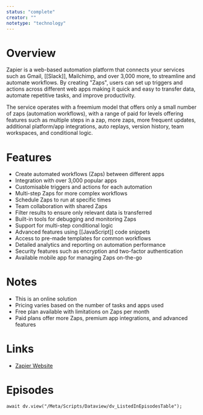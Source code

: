 ```yaml
---
status: "complete"
creator: ""
notetype: "technology"
---
```


# Overview
Zapier is a web-based automation platform that connects your services such as Gmail, [[Slack]], Mailchimp, and over 3,000 more, to streamline and automate workflows. By creating "Zaps", users can set up triggers and actions across different web apps making it quick and easy to transfer data, automate repetitive tasks, and improve productivity.

The service operates with a freemium model that offers only a small number of zaps (automation workflows), with a range of paid for levels offering features such as multiple steps in a zap, more zaps, more frequent updates, additional platform/app integrations, auto replays, version history, team workspaces, and conditional logic.

# Features
- Create automated workflows (Zaps) between different apps
- Integration with over 3,000 popular apps
- Customisable triggers and actions for each automation
- Multi-step Zaps for more complex workflows
- Schedule Zaps to run at specific times
- Team collaboration with shared Zaps
- Filter results to ensure only relevant data is transferred
- Built-in tools for debugging and monitoring Zaps
- Support for multi-step conditional logic
- Advanced features using [[JavaScript]] code snippets
- Access to pre-made templates for common workflows
- Detailed analytics and reporting on automation performance
- Security features such as encryption and two-factor authentication
- Available mobile app for managing Zaps on-the-go

# Notes
- This is an online solution
- Pricing varies based on the number of tasks and apps used
- Free plan available with limitations on Zaps per month
- Paid plans offer more Zaps, premium app integrations, and advanced features

# Links
- [Zapier Website](https://zapier.com)

# Episodes
```dataviewjs
await dv.view("/Meta/Scripts/Dataview/dv_ListedInEpisodesTable");
```
